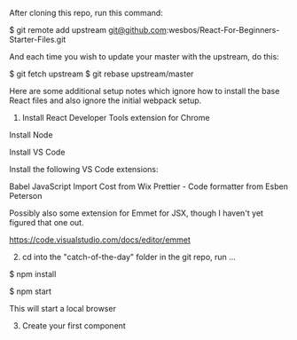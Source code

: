 After cloning this repo, run this command:

$ git remote add upstream git@github.com:wesbos/React-For-Beginners-Starter-Files.git

And each time you wish to update your master with the upstream, do this:

$ git fetch upstream
$ git rebase upstream/master

Here are some additional setup notes which ignore how to install the base React files and also ignore the initial webpack setup. 

1) Install React Developer Tools extension for Chrome

Install Node

Install VS Code

Install the following VS Code extensions:

Babel JavaScript
Import Cost from Wix
Prettier - Code formatter from Esben Peterson

Possibly also some extension for Emmet for JSX, though I haven't yet figured that one out.

https://code.visualstudio.com/docs/editor/emmet

2) cd into the "catch-of-the-day" folder in the git repo, run ...

$ npm install

$ npm start

This will start a local browser

3) Create your first component

